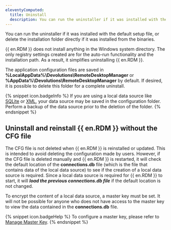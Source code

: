 ```yaml
---
eleventyComputed:
  title: Uninstall
  description: You can run the uninstaller if it was installed with the default setup file, or delete the installation folder directly if it was installed from the binaries.
---
```

You can run the uninstaller if it was installed with the default setup file, or delete the installation folder directly if it was installed from the binaries.

{{ en.RDM }} does not install anything in the Windows system directory. The only registry settings created are for the auto-run functionality and the installation path. As a result, it simplifies uninstalling {{ en.RDM }}.

The application configuration files are saved in **%LocalAppData%\Devolutions\RemoteDesktopManager** or **%AppData%\Devolutions\RemoteDesktopManager** by default. If desired, it is possible to delete this folder for a complete uninstall.

{% snippet icon.badgeInfo %} 
If you are using a local data source like [SQLite](/rdm/windows/data-sources/data-sources-types/sqlite/) or [XML](/rdm/windows/data-sources/data-sources-types/xml/), your data source may be saved in the configuration folder. Perform a backup of the data source prior to the deletion of the folder. 
{% endsnippet %}
 
## Uninstall and reinstall {{ en.RDM }} without the CFG file

The CFG file is not deleted when {{ en.RDM }} is reinstalled or updated. This is intended to avoid deleting the configuration made by users. However, if the CFG file is deleted manually and {{ en.RDM }} is restarted, it will check the default location of the **connections.db** file (which is the file that contains data of the local data source) to see if the creation of a local data source is required. Since a local data source is required for {{ en.RDM }} to start, it will ***load the previous connections.db file*** if the default location is not changed.

To encrypt the content of a local data source, a master key must be set. It will not be possible for anyone who does not have access to the master key to view the data contained in the **connections.db** file.

{% snippet icon.badgeHelp %} 
To configure a master key, please refer to [Manage Master Key](/rdm/windows/commands/file/change-master-key/).
{% endsnippet %}